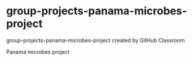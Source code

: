 # group-projects-panama-microbes-project
group-projects-panama-microbes-project created by GitHub Classroom


Panama microbes project
